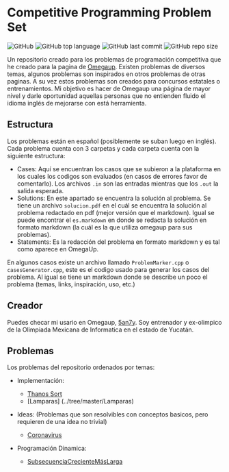 # Competitive Programming Problem Set

![GitHub](https://img.shields.io/github/license/5an7y/ProgrammingPS)
![GitHub top language](https://img.shields.io/github/languages/top/5an7y/ProgrammingPS)
![GitHub last commit](https://img.shields.io/github/last-commit/5an7y/ProgrammingPS)
![GitHub repo size](https://img.shields.io/github/repo-size/5an7y/ProgrammingPS)

Un repositorio creado para los problemas de programación competitiva que he creado para la pagina de [Omegaup](https://omegaup.com/). Existen problemas de diversos temas, algunos problemas son inspirados en otros problemas de otras paginas. A su vez estos problemas son creados para concursos estatales o entrenamientos. Mi objetivo es hacer de Omegaup una página de mayor nivel y darle oportunidad aquellas personas que no entienden fluido el idioma inglés de mejorarse con está herramienta.

## Estructura

Los problemas están en español (posiblemente se suban luego en inglés). Cada problema cuenta con 3 carpetas y cada carpeta cuenta con la siguiente estructura:

- Cases: Aquí se encuentran los casos que se subieron a la plataforma en los cuales los codigos son evaluados (en casos de errores favor de comentarlo). Los archivos `.in` son las entradas mientras que los `.out` la salida esperada.
- Solutions: En este apartado se encuentra la solución al problema. Se tiene un archivo `solucion.pdf` en el cuál se encuentra la solución al problema redactado en pdf (mejor versión que el markdown). Igual se puede encontrar el `es.markdown` en donde se redacta la solución en formato markdown (la cuál es la que utiliza omegaup para sus problemas).
- Statements: Es la redacción del problema en formato markdown y es tal como aparece en OmegaUp.

En algunos casos existe un archivo llamado `ProblemMarker.cpp` o `casesGenerator.cpp`, este es el codigo usado para generar los casos del problema. Al igual se tiene un markdown donde se describe un poco el problema (temas, links, inspiración, uso, etc.)

## Creador

Puedes checar mi usario en Omegaup, [5an7y](https://omegaup.com/profile/5an7y/). Soy entrenador y ex-olimpico de la Olimpiada Mexicana de Informatica en el estado de Yucatán.

## Problemas

Los problemas del repositorio ordenados por temas:

- Implementación:
  - [Thanos Sort](../tree/master/ThanosSort)
  - [Lamparas] (../tree/master/Lamparas)

- Ideas: 
(Problemas que son resolvibles con conceptos basicos, pero requieren de una idea no trivial)
  - [Coronavirus](../tree/master/Coronavirus)

- Programación Dinamica:
  - [SubsecuenciaCrecienteMásLarga](../tree/master/LIS)